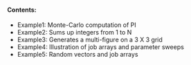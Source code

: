 #### Contents:

* Example1: Monte-Carlo computation of PI
* Example2: Sums up integers from 1 to N 
* Example3: Generates a multi-figure on a 3 X 3 grid
* Example4: Illustration of job arrays and parameter sweeps
* Example5: Random vectors and job arrays